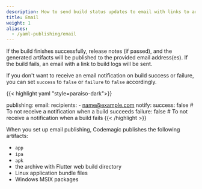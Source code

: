 ```yaml
---
description: How to send build status updates to email with links to artifacts in codemagic.yaml
title: Email
weight: 1
aliases:
  - /yaml-publishing/email
---
```


If the build finishes successfully, release notes (if passed), and the generated artifacts will be published to the provided email address(es). If the build fails, an email with a link to build logs will be sent.

If you don't want to receive an email notification on build success or failure, you can set `success` to `false` or `failure` to `false` accordingly.

{{< highlight yaml "style=paraiso-dark">}}

publishing:
  email:
    recipients:
      - name@example.com
    notify:
      success: false # To not receive a notification when a build succeeds
      failure: false # To not receive a notification when a build fails
{{< /highlight >}}



When you set up email publishing, Codemagic publishes the following artifacts:

- `app`
- `ipa`
- `apk`
- the archive with Flutter web build directory
- Linux application bundle files
- Windows MSIX packages
